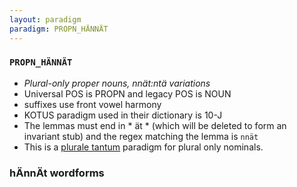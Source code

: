 ```yaml
---
layout: paradigm
paradigm: PROPN_HÄNNÄT
---
```

### ` PROPN_HÄNNÄT `

* _Plural-only proper nouns, nnät:ntä variations_
* Universal POS is PROPN and legacy POS is NOUN
* suffixes use front vowel harmony
* KOTUS paradigm used in their dictionary is 10-J
* The lemmas must end in * ät * (which will be deleted to form an invariant stub) and the regex matching the lemma is ` nnät `
* This is a [plurale tantum](https://en.wikipedia.org/wiki/Plurale_tantum) paradigm for plural only nominals.

### hÄnnÄt wordforms


